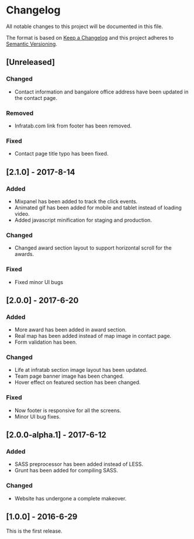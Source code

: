 # Changelog
All notable changes to this project will be documented in this file.

The format is based on [Keep a Changelog](http://keepachangelog.com/) and this project adheres to [Semantic Versioning](http://semver.org/).


## [Unreleased]
### Changed
- Contact information and bangalore office address have been updated in the contact page.

### Removed
- Infratab.com link from footer has been removed.

### Fixed
- Contact page title typo has been fixed.

## [2.1.0] - 2017-8-14
### Added
- Mixpanel has been added to track the click events.
- Animated gif has been added for mobile and tablet instead of loading video.
- Added javascript minification for staging and production.

### Changed
- Changed award section layout to support horizontal scroll for the awards.

### Fixed
- Fixed minor UI bugs

## [2.0.0] - 2017-6-20
### Added
- More award has been added in award section.
- Real map has been added instead of map image in contact page.
- Form validation has been.

### Changed
- Life at infratab section image layout has been updated.
- Team page banner image has been changed.
- Hover effect on featured section has been changed.

### Fixed
- Now footer is responsive for all the screens.
- Minor UI bug fixes.


## [2.0.0-alpha.1] - 2017-6-12
### Added
- SASS preprocessor has been added instead of LESS.
- Grunt has been added for compiling SASS.

### Changed
- Website has undergone a complete makeover.


## [1.0.0] - 2016-6-29
This is the first release.
